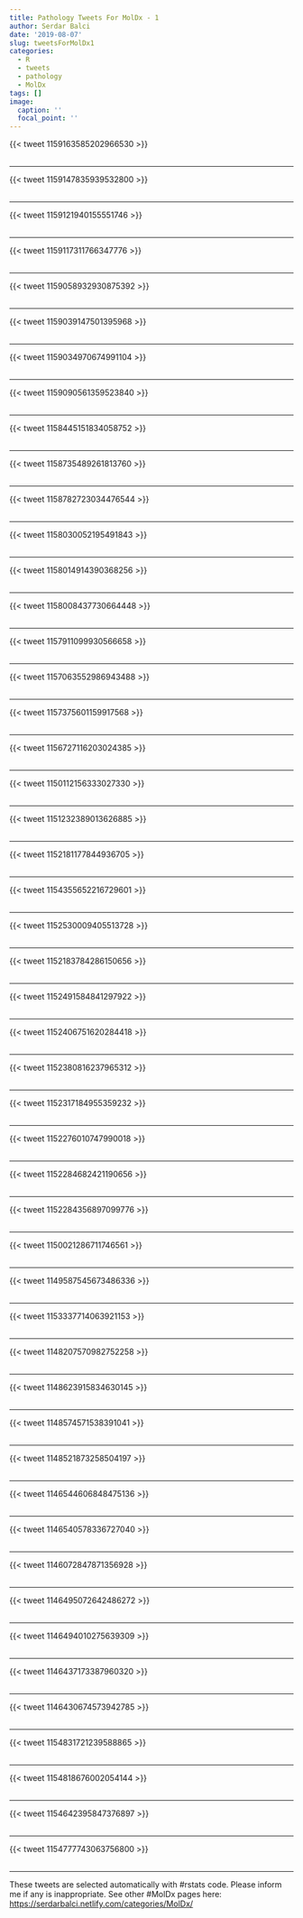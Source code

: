 ```yaml
---
title: Pathology Tweets For MolDx - 1
author: Serdar Balci
date: '2019-08-07'
slug: tweetsForMolDx1
categories:
  - R
  - tweets
  - pathology
  - MolDx
tags: []
image:
  caption: ''
  focal_point: ''
---
```



{{< tweet 1159163585202966530 >}}
<br>
<br>
<hr>
{{< tweet 1159147835939532800 >}}
<br>
<br>
<hr>
{{< tweet 1159121940155551746 >}}
<br>
<br>
<hr>
{{< tweet 1159117311766347776 >}}
<br>
<br>
<hr>
{{< tweet 1159058932930875392 >}}
<br>
<br>
<hr>
{{< tweet 1159039147501395968 >}}
<br>
<br>
<hr>
{{< tweet 1159034970674991104 >}}
<br>
<br>
<hr>
{{< tweet 1159090561359523840 >}}
<br>
<br>
<hr>
{{< tweet 1158445151834058752 >}}
<br>
<br>
<hr>
{{< tweet 1158735489261813760 >}}
<br>
<br>
<hr>
{{< tweet 1158782723034476544 >}}
<br>
<br>
<hr>
{{< tweet 1158030052195491843 >}}
<br>
<br>
<hr>
{{< tweet 1158014914390368256 >}}
<br>
<br>
<hr>
{{< tweet 1158008437730664448 >}}
<br>
<br>
<hr>
{{< tweet 1157911099930566658 >}}
<br>
<br>
<hr>
{{< tweet 1157063552986943488 >}}
<br>
<br>
<hr>
{{< tweet 1157375601159917568 >}}
<br>
<br>
<hr>
{{< tweet 1156727116203024385 >}}
<br>
<br>
<hr>
{{< tweet 1150112156333027330 >}}
<br>
<br>
<hr>
{{< tweet 1151232389013626885 >}}
<br>
<br>
<hr>
{{< tweet 1152181177844936705 >}}
<br>
<br>
<hr>
{{< tweet 1154355652216729601 >}}
<br>
<br>
<hr>
{{< tweet 1152530009405513728 >}}
<br>
<br>
<hr>
{{< tweet 1152183784286150656 >}}
<br>
<br>
<hr>
{{< tweet 1152491584841297922 >}}
<br>
<br>
<hr>
{{< tweet 1152406751620284418 >}}
<br>
<br>
<hr>
{{< tweet 1152380816237965312 >}}
<br>
<br>
<hr>
{{< tweet 1152317184955359232 >}}
<br>
<br>
<hr>
{{< tweet 1152276010747990018 >}}
<br>
<br>
<hr>
{{< tweet 1152284682421190656 >}}
<br>
<br>
<hr>
{{< tweet 1152284356897099776 >}}
<br>
<br>
<hr>
{{< tweet 1150021286711746561 >}}
<br>
<br>
<hr>
{{< tweet 1149587545673486336 >}}
<br>
<br>
<hr>
{{< tweet 1153337714063921153 >}}
<br>
<br>
<hr>
{{< tweet 1148207570982752258 >}}
<br>
<br>
<hr>
{{< tweet 1148623915834630145 >}}
<br>
<br>
<hr>
{{< tweet 1148574571538391041 >}}
<br>
<br>
<hr>
{{< tweet 1148521873258504197 >}}
<br>
<br>
<hr>
{{< tweet 1146544606848475136 >}}
<br>
<br>
<hr>
{{< tweet 1146540578336727040 >}}
<br>
<br>
<hr>
{{< tweet 1146072847871356928 >}}
<br>
<br>
<hr>
{{< tweet 1146495072642486272 >}}
<br>
<br>
<hr>
{{< tweet 1146494010275639309 >}}
<br>
<br>
<hr>
{{< tweet 1146437173387960320 >}}
<br>
<br>
<hr>
{{< tweet 1146430674573942785 >}}
<br>
<br>
<hr>
{{< tweet 1154831721239588865 >}}
<br>
<br>
<hr>
{{< tweet 1154818676002054144 >}}
<br>
<br>
<hr>
{{< tweet 1154642395847376897 >}}
<br>
<br>
<hr>
{{< tweet 1154777743063756800 >}}
<br>
<br>
<hr>


These tweets are selected automatically with #rstats code. Please inform me if any is inappropriate.
See other #MolDx pages here: https://serdarbalci.netlify.com/categories/MolDx/
